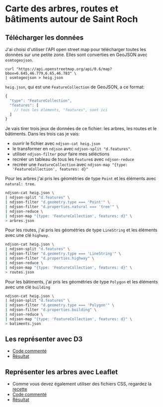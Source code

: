 # Carte des arbres, routes et bâtiments autour de Saint Roch

## Télécharger les données

J'ai choisi d'utiliser l'API open street map pour télécharger toutes les données sur une petite zone. Elles sont converties en GeoJSON avec `osmtogeojson`.

```
curl "https://api.openstreetmap.org/api/0.6/map?bbox=6.645,46.779,6.65,46.783" \
| osmtogeojson > heig.json
```

`heig.json`, qui est une `FeatureCollection` de GeoJSON, a ce format:

```js
{
  "type": "FeatureCollection",
  "features": [
    // tous les éléments, "features", sont ici
  ]
}
```

Je vais tirer trois jeux de données de ce fichier: les arbres, les routes et le bâtiments. Dans les trois cas je vais:

* ouvrir le fichier avec `ndjson-cat heig.json`
* le transformer en `ndjson` avec `ndjson-split "d.features"`.
* utiliser `ndjson-filter` pour faire mes séléctions
* recréer un tableau de tous les `Feature`s avec `ndjson-reduce`
* recréer une `FeatureCollection` avec `ndjson-map "{type: 'FeatureCollection', features: d}"`

Pour les arbres j'ai pris les géométries de type `Point` et les éléments avec `natural: tree`.

```bash
ndjson-cat heig.json \
| ndjson-split "d.features" \
| ndjson-filter "d.geometry.type === 'Point'" \
| ndjson-filter "d.properties.natural === 'tree'" \
| ndjson-reduce \
| ndjson-map "{type: 'FeatureCollection', features: d}" \
> arbres.json
```

Pour les routes, j'ai pris les géométries de type `LineString` et les éléments avec une clé `highway`.

```bash
ndjson-cat heig.json \
| ndjson-split "d.features" \
| ndjson-filter "d.geometry.type === 'LineString'" \
| ndjson-filter "d.properties.highway" \
| ndjson-reduce \
| ndjson-map "{type: 'FeatureCollection', features: d}" \
> routes.json
```

Pour les bâtiments, j'ai pris les géométries de type `Polygon` et les éléments avec une clé `building`

```bash
ndjson-cat heig.json \
| ndjson-split "d.features" \
| ndjson-filter "d.geometry.type === 'Polygon'" \
| ndjson-filter "d.properties.building" \
| ndjson-reduce \
| ndjson-map "{type: 'FeatureCollection', features: d}" \
> batiments.json
```

## Les représenter avec D3

* [Code commenté](src/index.js)
* [Résultat](http://heig-datavis2020.surge.sh/20200403/carte-d3/)

## Représenter les arbres avec Leaflet

* Comme vous devez également utiliser des fichiers CSS, regardez la [recette](../../../recettes/leaflet/readme.md)
* [Code commenté](../../../recettes/leaflet/src/index.js)
* [Résultat](http://heig-datavis2020.surge.sh/20200403/carte-leaflet/)